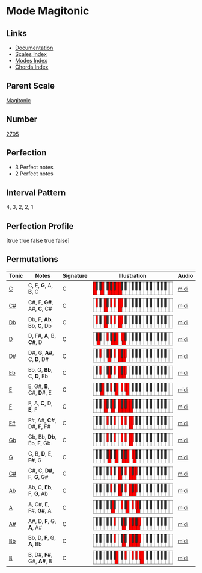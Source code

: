 # Mode Magitonic

## Links

- [Documentation](index.md)
- [Scales Index](Scales.md)
- [Modes Index](Modes.md)
- [Chords Index](Chords.md)

## Parent Scale

[Magitonic](ScaleMagitonic.md)

## Number

[2705](https://ianring.com/musictheory/scales/2705)

## Perfection

- 3 Perfect notes
- 2 Perfect notes

## Interval Pattern

4, 3, 2, 2, 1

## Perfection Profile

[true true false true false]

## Permutations

| Tonic | Notes | Signature | Illustration | Audio |
|-------|-------|-----------|--------------|-------|
| [C](ModeCNaturalMagitonic.md) | C, E, **G**, A, **B**, C | C | ![CNaturalMagitonic](ModeCNaturalMagitonic.png) | [midi](https://github.com/edipermadi/music/blob/main/docs/ModeCNaturalMagitonic.mid?raw=true) |
| [C#](ModeCSharpMagitonic.md) | C#, F, **G#**, A#, **C**, C# | C | ![CSharpMagitonic](ModeCSharpMagitonic.png) | [midi](https://github.com/edipermadi/music/blob/main/docs/ModeCSharpMagitonic.mid?raw=true) |
| [Db](ModeDFlatMagitonic.md) | Db, F, **Ab**, Bb, **C**, Db | C | ![DFlatMagitonic](ModeDFlatMagitonic.png) | [midi](https://github.com/edipermadi/music/blob/main/docs/ModeDFlatMagitonic.mid?raw=true) |
| [D](ModeDNaturalMagitonic.md) | D, F#, **A**, B, **C#**, D | C | ![DNaturalMagitonic](ModeDNaturalMagitonic.png) | [midi](https://github.com/edipermadi/music/blob/main/docs/ModeDNaturalMagitonic.mid?raw=true) |
| [D#](ModeDSharpMagitonic.md) | D#, G, **A#**, C, **D**, D# | C | ![DSharpMagitonic](ModeDSharpMagitonic.png) | [midi](https://github.com/edipermadi/music/blob/main/docs/ModeDSharpMagitonic.mid?raw=true) |
| [Eb](ModeEFlatMagitonic.md) | Eb, G, **Bb**, C, **D**, Eb | C | ![EFlatMagitonic](ModeEFlatMagitonic.png) | [midi](https://github.com/edipermadi/music/blob/main/docs/ModeEFlatMagitonic.mid?raw=true) |
| [E](ModeENaturalMagitonic.md) | E, G#, **B**, C#, **D#**, E | C | ![ENaturalMagitonic](ModeENaturalMagitonic.png) | [midi](https://github.com/edipermadi/music/blob/main/docs/ModeENaturalMagitonic.mid?raw=true) |
| [F](ModeFNaturalMagitonic.md) | F, A, **C**, D, **E**, F | C | ![FNaturalMagitonic](ModeFNaturalMagitonic.png) | [midi](https://github.com/edipermadi/music/blob/main/docs/ModeFNaturalMagitonic.mid?raw=true) |
| [F#](ModeFSharpMagitonic.md) | F#, A#, **C#**, D#, **F**, F# | C | ![FSharpMagitonic](ModeFSharpMagitonic.png) | [midi](https://github.com/edipermadi/music/blob/main/docs/ModeFSharpMagitonic.mid?raw=true) |
| [Gb](ModeGFlatMagitonic.md) | Gb, Bb, **Db**, Eb, **F**, Gb | C | ![GFlatMagitonic](ModeGFlatMagitonic.png) | [midi](https://github.com/edipermadi/music/blob/main/docs/ModeGFlatMagitonic.mid?raw=true) |
| [G](ModeGNaturalMagitonic.md) | G, B, **D**, E, **F#**, G | C | ![GNaturalMagitonic](ModeGNaturalMagitonic.png) | [midi](https://github.com/edipermadi/music/blob/main/docs/ModeGNaturalMagitonic.mid?raw=true) |
| [G#](ModeGSharpMagitonic.md) | G#, C, **D#**, F, **G**, G# | C | ![GSharpMagitonic](ModeGSharpMagitonic.png) | [midi](https://github.com/edipermadi/music/blob/main/docs/ModeGSharpMagitonic.mid?raw=true) |
| [Ab](ModeAFlatMagitonic.md) | Ab, C, **Eb**, F, **G**, Ab | C | ![AFlatMagitonic](ModeAFlatMagitonic.png) | [midi](https://github.com/edipermadi/music/blob/main/docs/ModeAFlatMagitonic.mid?raw=true) |
| [A](ModeANaturalMagitonic.md) | A, C#, **E**, F#, **G#**, A | C | ![ANaturalMagitonic](ModeANaturalMagitonic.png) | [midi](https://github.com/edipermadi/music/blob/main/docs/ModeANaturalMagitonic.mid?raw=true) |
| [A#](ModeASharpMagitonic.md) | A#, D, **F**, G, **A**, A# | C | ![ASharpMagitonic](ModeASharpMagitonic.png) | [midi](https://github.com/edipermadi/music/blob/main/docs/ModeASharpMagitonic.mid?raw=true) |
| [Bb](ModeBFlatMagitonic.md) | Bb, D, **F**, G, **A**, Bb | C | ![BFlatMagitonic](ModeBFlatMagitonic.png) | [midi](https://github.com/edipermadi/music/blob/main/docs/ModeBFlatMagitonic.mid?raw=true) |
| [B](ModeBNaturalMagitonic.md) | B, D#, **F#**, G#, **A#**, B | C | ![BNaturalMagitonic](ModeBNaturalMagitonic.png) | [midi](https://github.com/edipermadi/music/blob/main/docs/ModeBNaturalMagitonic.mid?raw=true) |

